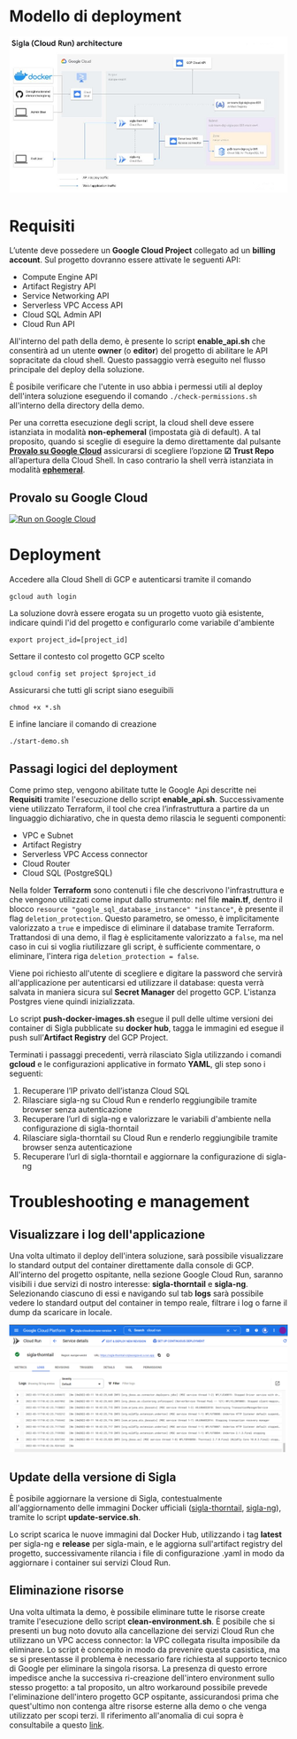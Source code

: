 # Modello di deployment
![schema](/demo-sigla-gcp-cloudrun/pics/architecture_schema_cloud_run.jpg)

# Requisiti
L’utente deve possedere un **Google Cloud Project** collegato ad un **billing account**. 
Sul progetto dovranno essere attivate le seguenti API: 
* Compute Engine API
* Artifact Registry API
* Service Networking API
* Serverless VPC Access API
* Cloud SQL Admin API
* Cloud Run API

All'interno del path della demo, è presente lo script **enable_api.sh** che consentirà ad un utente **owner** (o **editor**) del progetto di abilitare le API sopracitate da cloud shell.
Questo passaggio verrà eseguito nel flusso principale del deploy della soluzione.

È posibile verificare che l'utente in uso abbia i permessi utili al deploy dell'intera soluzione eseguendo il comando ```./check-permissions.sh``` all'interno della directory della demo.

Per una corretta esecuzione degli script, la cloud shell deve essere istanziata in modalità **non-ephemeral** (impostata già di default). A tal proposito, quando si sceglie di eseguire la demo direttamente dal pulsante **[Provalo su Google Cloud](#provalo-su-google-cloud)** assicurarsi di scegliere l’opzione **☑ Trust Repo** all’apertura della Cloud Shell. In caso contrario la shell verrà istanziata in modalità [**ephemeral**](https://cloud.google.com/shell/docs/using-cloud-shell#choosing_ephemeral_mode).

## Provalo su Google Cloud
[![Run on Google Cloud](https://deploy.cloud.run/button.svg)](https://ssh.cloud.google.com/cloudshell/editor?cloudshell_git_repo=https://github.com/consiglionazionaledellericerche/sigla-ng.git&cloudshell_workspace=./demo-sigla-gcp-cloudrun&cloudshell_print=guide.txt&shellonly=true)

# Deployment
Accedere alla Cloud Shell di GCP e autenticarsi tramite il comando
```console
gcloud auth login
```

La soluzione dovrà essere erogata su un progetto vuoto già esistente, indicare quindi l'id del progetto e configurarlo come variabile d'ambiente
```console
export project_id=[project_id]
```
Settare il contesto col progetto GCP scelto
```console
gcloud config set project $project_id
```

Assicurarsi che tutti gli script siano eseguibili
```console
chmod +x *.sh
```

E infine lanciare il comando di creazione
```console
./start-demo.sh
```

## Passagi logici del deployment
Come primo step, vengono abilitate tutte le Google Api descritte nei **Requisiti** tramite l'esecuzione dello script **enable_api.sh**.
Successivamente viene utilizzato Terraform, il tool che crea l’infrastruttura a partire da un linguaggio dichiarativo, che in questa demo rilascia le seguenti componenti:

* VPC e Subnet
* Artifact Registry
* Serverless VPC Access connector
* Cloud Router
* Cloud SQL (PostgreSQL)

Nella folder **Terraform** sono contenuti i file che descrivono l'infrastruttura e che vengono utilizzati come input dallo strumento: nel file **main.tf**, dentro il blocco ```resource "google_sql_database_instance" "instance"```, è presente il flag ```deletion_protection```. Questo parametro, se omesso, è implicitamente valorizzato a ```true``` e impedisce di eliminare il database tramite Terraform. Trattandosi di una demo, il flag è esplicitamente valorizzato a ```false```, ma nel caso in cui si voglia riutilizzare gli script, è sufficiente commentare, o eliminare, l'intera riga ```deletion_protection = false```.

Viene poi richiesto all'utente di scegliere e digitare la password che servirà all'applicazione per autenticarsi ed utilizzare il database: questa verrà salvata in maniera sicura sul **Secret Manager** del progetto GCP. L'istanza Postgres viene quindi inizializzata.

Lo script **push-docker-images.sh** esegue il pull delle ultime versioni dei container di Sigla pubblicate su **docker hub**, tagga le immagini ed esegue il push sull’**Artifact Registry** del GCP Project.

Terminati i passaggi precedenti, verrà rilasciato Sigla utilizzando i comandi **gcloud** e le configurazioni applicative in formato **YAML**, gli step sono i seguenti:

1. Recuperare l’IP privato dell’istanza Cloud SQL
2. Rilasciare sigla-ng su Cloud Run e renderlo reggiungibile tramite browser senza autenticazione
3. Recuperare l’url di sigla-ng e valorizzare le variabili d'ambiente  nella configurazione di sigla-thorntail
4. Rilasciare sigla-thorntail su Cloud Run e renderlo reggiungibile tramite browser senza autenticazione
5. Recuperare l’url di sigla-thorntail e aggiornare la configurazione di sigla-ng

# Troubleshooting e management
## Visualizzare i log dell'applicazione
Una volta ultimato il deploy dell'intera soluzione, sarà possibile visualizzare lo standard output del container direttamente dalla console di GCP.
All'interno del progetto ospitante, nella sezione Google Cloud Run, saranno visibili i due servizi di nostro interesse: **sigla-thorntail** e **sigla-ng**.
Selezionando ciascuno di essi e navigando sul tab **logs** sarà possibile vedere lo standard output del container in tempo reale, filtrare i log o farne il dump da scaricare in locale.

![log](/demo-sigla-gcp-cloudrun/pics/screen_log_cloud_run.png)

## Update della versione di Sigla
È posibile aggiornare la versione di Sigla, contestualmente all'aggiornamento delle immagini Docker ufficiali ([sigla-thorntail](https://hub.docker.com/r/consiglionazionalericerche/sigla-main/tags), [sigla-ng](https://hub.docker.com/r/consiglionazionalericerche/sigla-ng/tags)), tramite lo script **update-service.sh**.

Lo script scarica le nuove immagini dal Docker Hub, utilizzando i tag **latest** per sigla-ng e **release** per sigla-main, e le aggiorna sull'artifact registry del progetto, successivamente rilancia i file di configurazione .yaml in modo da aggiornare i container sui servizi Cloud Run.

## Eliminazione risorse
Una volta ultimata la demo, è possibile eliminare tutte le risorse create tramite l'esecuzione dello script **clean-environment.sh**.
È posibile che si presenti un bug noto dovuto alla cancellazione dei servizi Cloud Run che utilizzano un VPC access connector: la VPC collegata risulta imposibile da eliminare. Lo script è concepito in modo da prevenire questa casistica, ma se si presentasse il problema è necessario fare richiesta al supporto tecnico di Google per eliminare la singola risorsa. 
La presenza di questo errore impedisce anche la successiva ri-creazione dell'intero environment sullo stesso progetto: a tal proposito, un altro workaround possibile prevede l'eliminazione dell'intero progetto GCP ospitante, assicurandosi prima che quest'ultimo non contenga altre risorse esterne alla demo o che venga utilizzato per scopi terzi.
Il riferimento all'anomalia di cui sopra è consultabile a questo [link](https://issuetracker.google.com/issues/186792016?pli=1).